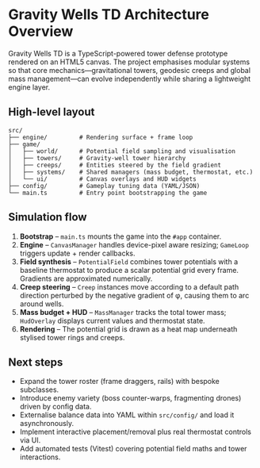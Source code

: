 # Gravity Wells TD Architecture Overview

Gravity Wells TD is a TypeScript-powered tower defense prototype rendered on an HTML5 canvas. The
project emphasises modular systems so that core mechanics—gravitational towers, geodesic creeps and
global mass management—can evolve independently while sharing a lightweight engine layer.

## High-level layout

```
src/
├── engine/         # Rendering surface + frame loop
├── game/
│   ├── world/      # Potential field sampling and visualisation
│   ├── towers/     # Gravity-well tower hierarchy
│   ├── creeps/     # Entities steered by the field gradient
│   ├── systems/    # Shared managers (mass budget, thermostat, etc.)
│   └── ui/         # Canvas overlays and HUD widgets
├── config/         # Gameplay tuning data (YAML/JSON)
└── main.ts         # Entry point bootstrapping the game
```

## Simulation flow

1. **Bootstrap** – `main.ts` mounts the game into the `#app` container.
2. **Engine** – `CanvasManager` handles device-pixel aware resizing; `GameLoop` triggers update +
   render callbacks.
3. **Field synthesis** – `PotentialField` combines tower potentials with a baseline thermostat to
   produce a scalar potential grid every frame. Gradients are approximated numerically.
4. **Creep steering** – `Creep` instances move according to a default path direction perturbed by the
   negative gradient of φ, causing them to arc around wells.
5. **Mass budget + HUD** – `MassManager` tracks the total tower mass; `HudOverlay` displays current
   values and thermostat state.
6. **Rendering** – The potential grid is drawn as a heat map underneath stylised tower rings and
   creeps.

## Next steps

- Expand the tower roster (frame draggers, rails) with bespoke subclasses.
- Introduce enemy variety (boss counter-warps, fragmenting drones) driven by config data.
- Externalise balance data into YAML within `src/config/` and load it asynchronously.
- Implement interactive placement/removal plus real thermostat controls via UI.
- Add automated tests (Vitest) covering potential field maths and tower interactions.
